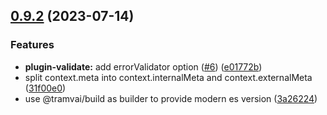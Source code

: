 ## [0.9.2](https://github.com/Tinkoff/tinkoff-request/compare/@tinkoff/request-plugin-validate@0.9.2...@tinkoff/request-plugin-validate@0.9.2) (2023-07-14)


### Features

* **plugin-validate:** add errorValidator option ([#6](https://github.com/Tinkoff/tinkoff-request/issues/6)) ([e01772b](https://github.com/Tinkoff/tinkoff-request/commit/e01772bdc31cc5a3f6b9b5c7d90a4a16d257a6cf))
* split context.meta into context.internalMeta and context.externalMeta ([31f00e0](https://github.com/Tinkoff/tinkoff-request/commit/31f00e0ae14767f213a67eb2df349c9f75adcfe7))
* use @tramvai/build as builder to provide modern es version ([3a26224](https://github.com/Tinkoff/tinkoff-request/commit/3a26224221d4fc073938cf32c2f147515620c28e))



